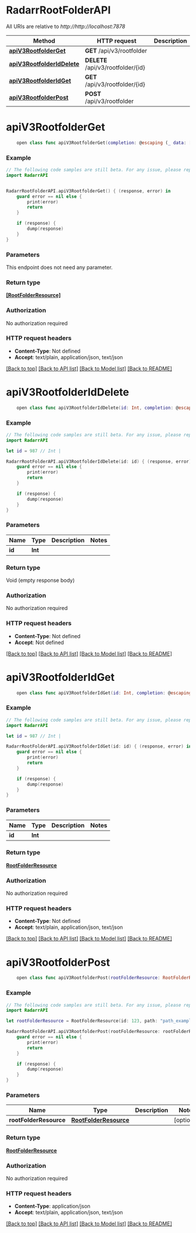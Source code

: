 # RadarrRootFolderAPI

All URIs are relative to *http://http://localhost:7878*

Method | HTTP request | Description
------------- | ------------- | -------------
[**apiV3RootfolderGet**](RadarrRootFolderAPI.md#apiv3rootfolderget) | **GET** /api/v3/rootfolder | 
[**apiV3RootfolderIdDelete**](RadarrRootFolderAPI.md#apiv3rootfolderiddelete) | **DELETE** /api/v3/rootfolder/{id} | 
[**apiV3RootfolderIdGet**](RadarrRootFolderAPI.md#apiv3rootfolderidget) | **GET** /api/v3/rootfolder/{id} | 
[**apiV3RootfolderPost**](RadarrRootFolderAPI.md#apiv3rootfolderpost) | **POST** /api/v3/rootfolder | 


# **apiV3RootfolderGet**
```swift
    open class func apiV3RootfolderGet(completion: @escaping (_ data: [RootFolderResource]?, _ error: Error?) -> Void)
```



### Example
```swift
// The following code samples are still beta. For any issue, please report via http://github.com/OpenAPITools/openapi-generator/issues/new
import RadarrAPI


RadarrRootFolderAPI.apiV3RootfolderGet() { (response, error) in
    guard error == nil else {
        print(error)
        return
    }

    if (response) {
        dump(response)
    }
}
```

### Parameters
This endpoint does not need any parameter.

### Return type

[**[RootFolderResource]**](RootFolderResource.md)

### Authorization

No authorization required

### HTTP request headers

 - **Content-Type**: Not defined
 - **Accept**: text/plain, application/json, text/json

[[Back to top]](#) [[Back to API list]](../README.md#documentation-for-api-endpoints) [[Back to Model list]](../README.md#documentation-for-models) [[Back to README]](../README.md)

# **apiV3RootfolderIdDelete**
```swift
    open class func apiV3RootfolderIdDelete(id: Int, completion: @escaping (_ data: Void?, _ error: Error?) -> Void)
```



### Example
```swift
// The following code samples are still beta. For any issue, please report via http://github.com/OpenAPITools/openapi-generator/issues/new
import RadarrAPI

let id = 987 // Int | 

RadarrRootFolderAPI.apiV3RootfolderIdDelete(id: id) { (response, error) in
    guard error == nil else {
        print(error)
        return
    }

    if (response) {
        dump(response)
    }
}
```

### Parameters

Name | Type | Description  | Notes
------------- | ------------- | ------------- | -------------
 **id** | **Int** |  | 

### Return type

Void (empty response body)

### Authorization

No authorization required

### HTTP request headers

 - **Content-Type**: Not defined
 - **Accept**: Not defined

[[Back to top]](#) [[Back to API list]](../README.md#documentation-for-api-endpoints) [[Back to Model list]](../README.md#documentation-for-models) [[Back to README]](../README.md)

# **apiV3RootfolderIdGet**
```swift
    open class func apiV3RootfolderIdGet(id: Int, completion: @escaping (_ data: RootFolderResource?, _ error: Error?) -> Void)
```



### Example
```swift
// The following code samples are still beta. For any issue, please report via http://github.com/OpenAPITools/openapi-generator/issues/new
import RadarrAPI

let id = 987 // Int | 

RadarrRootFolderAPI.apiV3RootfolderIdGet(id: id) { (response, error) in
    guard error == nil else {
        print(error)
        return
    }

    if (response) {
        dump(response)
    }
}
```

### Parameters

Name | Type | Description  | Notes
------------- | ------------- | ------------- | -------------
 **id** | **Int** |  | 

### Return type

[**RootFolderResource**](RootFolderResource.md)

### Authorization

No authorization required

### HTTP request headers

 - **Content-Type**: Not defined
 - **Accept**: text/plain, application/json, text/json

[[Back to top]](#) [[Back to API list]](../README.md#documentation-for-api-endpoints) [[Back to Model list]](../README.md#documentation-for-models) [[Back to README]](../README.md)

# **apiV3RootfolderPost**
```swift
    open class func apiV3RootfolderPost(rootFolderResource: RootFolderResource? = nil, completion: @escaping (_ data: RootFolderResource?, _ error: Error?) -> Void)
```



### Example
```swift
// The following code samples are still beta. For any issue, please report via http://github.com/OpenAPITools/openapi-generator/issues/new
import RadarrAPI

let rootFolderResource = RootFolderResource(id: 123, path: "path_example", accessible: false, freeSpace: 123, unmappedFolders: [UnmappedFolder(name: "name_example", path: "path_example", relativePath: "relativePath_example")]) // RootFolderResource |  (optional)

RadarrRootFolderAPI.apiV3RootfolderPost(rootFolderResource: rootFolderResource) { (response, error) in
    guard error == nil else {
        print(error)
        return
    }

    if (response) {
        dump(response)
    }
}
```

### Parameters

Name | Type | Description  | Notes
------------- | ------------- | ------------- | -------------
 **rootFolderResource** | [**RootFolderResource**](RootFolderResource.md) |  | [optional] 

### Return type

[**RootFolderResource**](RootFolderResource.md)

### Authorization

No authorization required

### HTTP request headers

 - **Content-Type**: application/json
 - **Accept**: text/plain, application/json, text/json

[[Back to top]](#) [[Back to API list]](../README.md#documentation-for-api-endpoints) [[Back to Model list]](../README.md#documentation-for-models) [[Back to README]](../README.md)

